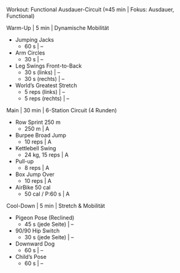 Workout: Functional Ausdauer-Circuit (≈45 min | Fokus: Ausdauer, Functional)

Warm-Up | 5 min | Dynamische Mobilität
- Jumping Jacks
    - 60 s | –
- Arm Circles
    - 30 s | –
- Leg Swings Front-to-Back
    - 30 s (links) | –
    - 30 s (rechts) | –
- World’s Greatest Stretch
    - 5 reps (links) | –
    - 5 reps (rechts) | –

Main | 30 min | 6-Station Circuit (4 Runden)
- Row Sprint 250 m
    - 250 m | A
- Burpee Broad Jump
    - 10 reps | A
- Kettlebell Swing
    - 24 kg, 15 reps | A
- Pull-up
    - 8 reps | A
- Box Jump Over
    - 10 reps | A
- AirBike 50 cal
    - 50 cal / P:60 s | A

Cool-Down | 5 min | Stretch & Mobilität
- Pigeon Pose (Reclined)
    - 45 s (jede Seite) | –
- 90/90 Hip Switch
    - 30 s (jede Seite) | –
- Downward Dog
    - 60 s | –
- Child’s Pose
    - 60 s | –